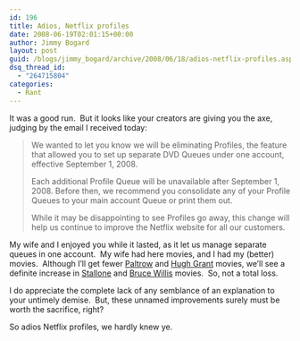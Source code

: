 ```yaml
---
id: 196
title: Adios, Netflix profiles
date: 2008-06-19T02:01:15+00:00
author: Jimmy Bogard
layout: post
guid: /blogs/jimmy_bogard/archive/2008/06/18/adios-netflix-profiles.aspx
dsq_thread_id:
  - "264715804"
categories:
  - Rant
---
```

It was a good run.&nbsp; But it looks like your creators are giving you the axe, judging by the email I received today:

> We wanted to let you know we will be eliminating Profiles, the feature that allowed you to set up separate DVD Queues under one account, effective September 1, 2008.
> 
> Each additional Profile Queue will be unavailable after September 1, 2008. Before then, we recommend you consolidate any of your Profile Queues to your main account Queue or print them out.
> 
> While it may be disappointing to see Profiles go away, this change will help us continue to improve the Netflix website for all our customers.

My wife and I enjoyed you while it lasted, as it let us manage separate queues in one account.&nbsp; My wife had here movies, and I had my (better) movies.&nbsp; Although I&#8217;ll get fewer [Paltrow](http://www.imdb.com/title/tt0264150/) and [Hugh Grant](http://www.imdb.com/title/tt0130121/) movies, we&#8217;ll see a definite increase in [Stallone](http://www.imdb.com/title/tt0093692/) and [Bruce Willis](http://www.imdb.com/title/tt0102070/) movies.&nbsp; So, not a total loss.

I do appreciate the complete lack of any semblance of an explanation to your untimely demise.&nbsp; But, these unnamed improvements surely must be worth the sacrifice, right?

So adios Netflix profiles, we hardly knew ye.